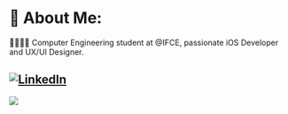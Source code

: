# 💫 About Me:
🍎👩🏻‍💻 Computer Engineering student at @IFCE, passionate iOS Developer and UX/UI Designer.

[![LinkedIn](https://img.shields.io/badge/LinkedIn-%230077B5.svg?logo=linkedin&logoColor=white)](https://linkedin.com/in/https://www.linkedin.com/in/melissafguedes?utm_source=share&utm_campaign=share_via&utm_content=profile&utm_medium=ios_app) 
---
[![](https://visitcount.itsvg.in/api?id=melissaguedes&icon=0&color=10)](https://visitcount.itsvg.in)

<!-- Proudly created with GPRM ( https://gprm.itsvg.in ) -->
